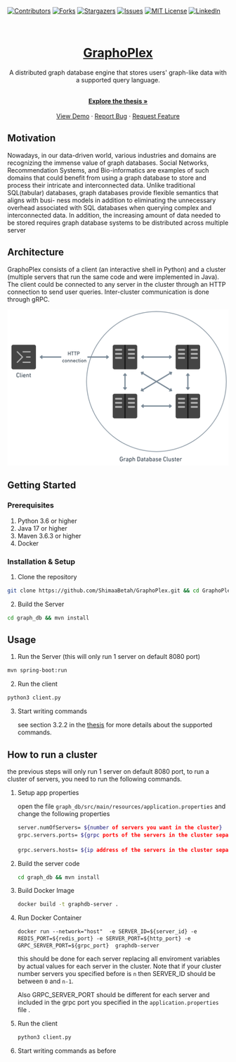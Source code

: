 [![Contributors][contributors-shield]][contributors-url]
[![Forks][forks-shield]][forks-url]
[![Stargazers][stars-shield]][stars-url]
[![Issues][issues-shield]][issues-url]
[![MIT License][license-shield]][license-url]
[![LinkedIn][linkedin-shield]][linkedin-url]

<br />
<div align="center">
  <a href="https://github.com/ShimaaBetah/GraphoPlex">
    <h1>GraphoPlex</h1>
  </a>

  <p align="center">
A distributed graph database engine that stores users' graph-like data with a supported query language.
</p>
    <br />
    <a href="https://github.com/ShimaaBetah/GraphoPlex/blob/main/thesis.pdf"><strong>Explore the thesis »</strong></a>
    <br />
    <br />
    <a href="https://drive.google.com/file/d/1Jc09WC5AsXW4AQ3AddiRQJFJITIfJX8w/view?usp=sharing">View Demo</a>
    ·
    <a href="https://github.com/ShimaaBetah/GraphoPlex/issues">Report Bug</a>
    ·
    <a href="https://github.com/ShimaaBetah/GraphoPlex/issues">Request Feature</a>
  </p>
</div>

## Motivation
Nowadays, in our data-driven world, various industries and domains are recognizing
the immense value of graph databases. Social Networks, Recommendation Systems, and
Bio-informatics are examples of such domains that could benefit from using a graph
database to store and process their intricate and interconnected data. Unlike traditional
SQL(tabular) databases, graph databases provide flexible semantics that aligns with busi-
ness models in addition to eliminating the unnecessary overhead associated with SQL
databases when querying complex and interconnected data. In addition, the increasing
amount of data needed to be stored requires graph database systems to be distributed
across multiple server

## Architecture
GraphoPlex consists of a client (an interactive shell in Python) and a cluster (multiple servers that run the same code and were implemented in Java).
The client could be connected to any server in the cluster through an HTTP connection to send user queries. 
Inter-cluster communication is done through gRPC.


<p align=center>
<img src="./images/sys_arch (1).png" alt="System Architecture" style="width:600px;"/>
</p>



## Getting Started
### Prerequisites
1) Python 3.6 or higher
2) Java 17 or higher
3) Maven 3.6.3 or higher
4) Docker 

### Installation & Setup
1) Clone the repository
```bash
git clone https://github.com/ShimaaBetah/GraphoPlex.git && cd GraphoPlex
```


2) Build the Server
```bash
cd graph_db && mvn install
```

## Usage
1) Run the Server (this will only run 1 server on default 8080 port)
```bash
mvn spring-boot:run
```

2) Run the client
```bash 
python3 client.py
```

3) Start writing commands

   see section 3.2.2 in the <a href="https://github.com/ShimaaBetah/GraphoPlex/blob/main/thesis.pdf"> thesis</a> for more details about the supported commands.


## How to run a cluster
the previous steps will only run 1 server on default 8080 port, to run a cluster of servers, you need to run the following commands.

1) Setup app properties

    open the file `graph_db/src/main/resources/application.properties` and change the following properties
    ```bash 
    server.numOfServers= ${number of servers you want in the cluster}
    grpc.servers.ports= ${grpc ports of the servers in the cluster separated by comma}

    grpc.servers.hosts= ${ip address of the servers in the cluster separated by comma}
    ```
2) Build the server code
    ```bash
    cd graph_db && mvn install
    ```
3) Build Docker Image
    ```bash
    docker build -t graphdb-server .
    ```
4) Run Docker Container 


   ```
   docker run --network="host"  -e SERVER_ID=${server_id} -e REDIS_PORT=${redis_port} -e SERVER_PORT=${http_port} -e GRPC_SERVER_PORT=${grpc_port}  graphdb-server
   
   ```

   this should be done for each server replacing all enviroment variables by actual values for each server in the cluster. 
   Note that if your cluster number servers you specified before is `n` then SERVER_ID should be between `0` and `n-1`.

   Also GRPC_SERVER_PORT should be different for each server and included in the grpc port you specified in the `application.properties` file .

5) Run the client
    ```bash 
    python3 client.py
    ```
6) Start writing commands as before


    









[contributors-shield]: https://img.shields.io/github/contributors/ShimaaBetah/GraphoPlex.svg?style=for-the-badge
[contributors-url]: https://github.com/ShimaaBetah/GraphoPlex/graphs/contributors
[forks-shield]: https://img.shields.io/github/forks/ShimaaBetah/GraphoPlex.svg?style=for-the-badge
[forks-url]: https://github.com/ShimaaBetah/GraphoPlex/network/members
[stars-shield]: https://img.shields.io/github/stars/ShimaaBetah/GraphoPlex.svg?style=for-the-badge
[stars-url]: https://github.com/ShimaaBetah/GraphoPlex/stargazers
[issues-shield]: https://img.shields.io/github/issues/ShimaaBetah/GraphoPlex.svg?style=for-the-badge
[issues-url]: https://github.com/ShimaaBetah/GraphoPlex/issues
[license-shield]: https://img.shields.io/github/license/ShimaaBetah/GraphoPlex.svg?style=for-the-badge&
[license-url]: https://github.com/ShimaaBetah/GraphoPlex/blob/master/LICENSE
[linkedin-shield]: https://img.shields.io/badge/-LinkedIn-black.svg?style=for-the-badge&logo=linkedin&colorB=555
[linkedin-url]: https://www.linkedin.com/in/shimaa-ahmed2864/
[product-screenshot]: images/screenshot.png
